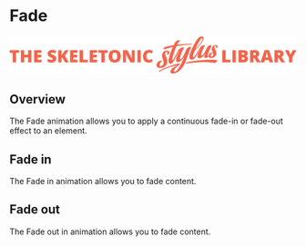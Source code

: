 # Fade

![Banner representing the Skeletonic Stylus Library](../assets/skeletonic-stylus-header.svg)

## Overview

The Fade animation allows you to apply a continuous fade-in or fade-out effect to an element.

## Fade in

The Fade in animation allows you to fade content.

## Fade out

The Fade out in animation allows you to fade content.
